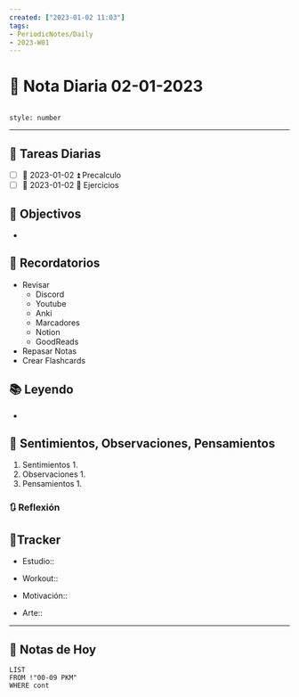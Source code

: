 ```yaml
---
created: ["2023-01-02 11:03"]
tags:
- PeriodicNotes/Daily
- 2023-W01
---
```


# 📅 Nota Diaria 02-01-2023
```toc

style: number

```

---
## 🔷 Tareas Diarias
- [ ] 📅 2023-01-02 ⏫ Precalculo
- [ ] 📅 2023-01-02 🔼 Ejercicios

## 🎯 Objectivos
- 
## 📕 Recordatorios
- Revisar
	- Discord
	- Youtube
	- Anki
	- Marcadores
	- Notion
	- GoodReads
- Repasar Notas
- Crear Flashcards

## 📚 Leyendo
- 
## 💬 Sentimientos, Observaciones, Pensamientos 
1. Sentimientos
	1. 
2. Observaciones
	1. 
3. Pensamientos
	1. 
### 🔃 Reflexión

## 🔷Tracker

- Estudio::

- Workout::

- Motivación::

- Arte::
---

## 📅 Notas de Hoy
```dataview
LIST 
FROM !"00-09 PKM" 
WHERE cont